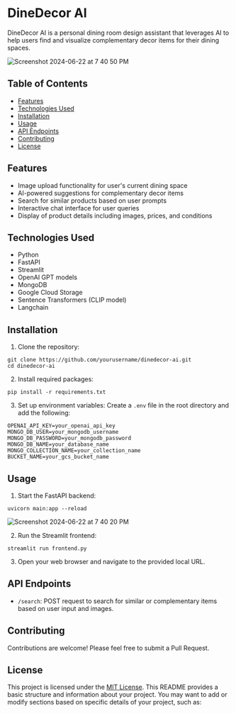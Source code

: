 # DineDecor AI

DineDecor AI is a personal dining room design assistant that leverages AI to help users find and visualize complementary decor items for their dining spaces.

![Screenshot 2024-06-22 at 7 40 50 PM](https://github.com/INFO-7374-Algorithmic-Digital-Marketing/multi-modal-product-recommendation-chatbot/assets/37287532/13df19bb-d789-4980-b84d-94aa2e2ebe4b)


## Table of Contents
- [Features](#features)
- [Technologies Used](#technologies-used)
- [Installation](#installation)
- [Usage](#usage)
- [API Endpoints](#api-endpoints)
- [Contributing](#contributing)
- [License](#license)

## Features

- Image upload functionality for user's current dining space
- AI-powered suggestions for complementary decor items
- Search for similar products based on user prompts
- Interactive chat interface for user queries
- Display of product details including images, prices, and conditions

## Technologies Used

- Python
- FastAPI
- Streamlit
- OpenAI GPT models
- MongoDB
- Google Cloud Storage
- Sentence Transformers (CLIP model)
- Langchain

## Installation

1. Clone the repository:

```
git clone https://github.com/yourusername/dinedecor-ai.git
cd dinedecor-ai
```

2. Install required packages:

```
pip install -r requirements.txt
```

3. Set up environment variables:
Create a `.env` file in the root directory and add the following:

```
OPENAI_API_KEY=your_openai_api_key
MONGO_DB_USER=your_mongodb_username
MONGO_DB_PASSWORD=your_mongodb_password
MONGO_DB_NAME=your_database_name
MONGO_COLLECTION_NAME=your_collection_name
BUCKET_NAME=your_gcs_bucket_name
```

## Usage

1. Start the FastAPI backend:
```
uvicorn main:app --reload
```

![Screenshot 2024-06-22 at 7 40 20 PM](https://github.com/INFO-7374-Algorithmic-Digital-Marketing/multi-modal-product-recommendation-chatbot/assets/37287532/5924e355-a72c-4c1e-9bdd-e8950f0221fa)

2. Run the Streamlit frontend:
```
streamlit run frontend.py
```

3. Open your web browser and navigate to the provided local URL.

## API Endpoints

- `/search`: POST request to search for similar or complementary items based on user input and images.

## Contributing

Contributions are welcome! Please feel free to submit a Pull Request.

## License

This project is licensed under the [MIT License](LICENSE).
This README provides a basic structure and information about your project. You may want to add or modify sections based on specific details of your project, such as:
